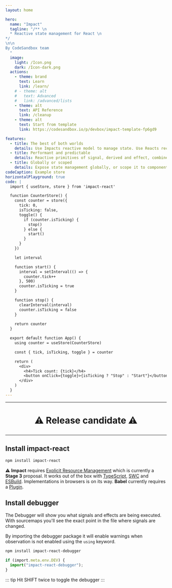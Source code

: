 ```yaml
---
layout: home

hero:
  name: "Impact"
  tagline: "/** \n
  * Reactive state management for React \n
*/
\n\n
By CodeSandbox team
  "
  image:
    light: /Icon.png
    dark: /Icon-dark.png
  actions:
    - theme: brand
      text: Learn
      link: /learn/
    # - theme: alt
    #   text: Advanced
    #   link: /advanced/lists
    - theme: alt
      text: API Reference
      link: /cleanup
    - theme: alt
      text: Start from template 
      link: https://codesandbox.io/p/devbox/impact-template-fp6gd9

features:
  - title: The best of both worlds
    details: Use Impacts reactive model to manage state. Use Reacts reconciliation model to manage UI.
  - title: Performant and predictable
    details: Reactive primitives of signal, derived and effect, combined with inferred observation in components.
  - title: Globally or scoped
    details: Expose state management globally, or scope it to component trees to take advantage of modern React data fetching patterns.
codeCaption: Example store
horizontalPlayground: true
code: |
  import { useStore, store } from 'impact-react'

  function CounterStore() {
    const counter = store({
      tick: 0,
      isTicking: false,
      toggle() {
        if (counter.isTicking) {
          stop()
        } else {
          start()
        }
      }
    })

    let interval

    function start() {
      interval = setInterval(() => {
        counter.tick++
      }, 500)
      counter.isTicking = true
    }

    function stop() {
      clearInterval(interval)
      counter.isTicking = false
    }
    
    return counter
  }

  export default function App() {
    using counter = useStore(CounterStore)

    const { tick, isTicking, toggle } = counter

    return (
      <div>
        <h4>Tick count: {tick}</h4>
        <button onClick={toggle}>{isTicking ? "Stop" : "Start"}</button>
      </div>
    )
  }
---
```


<HomeContent>

<hr/>

<h1 align="center">

:warning: Release candidate :warning:

</h1>

<hr/>

<ClientOnly>
  <Playground />
</ClientOnly>

## Install impact-react

```sh [npm]
npm install impact-react
```

:warning: **Impact** requires [Explicit Resource Management](https://github.com/tc39/proposal-explicit-resource-management) which is currently a **Stage 3** proposal. It works out of the box with [TypeScript](https://www.typescriptlang.org/), [SWC](https://swc.rs/) and [ESBuild](https://esbuild.github.io/). Implementations in browsers is on its way. **Babel** currently requires a [Plugin](https://babeljs.io/docs/babel-plugin-proposal-explicit-resource-management).

## Install debugger

The Debugger will show you what signals and effects are being executed. With sourcemaps you'll see the exact point in the file where signals are changed.

By importing the debugger package it will enable warnings when observation is not enabled using the `using` keyword.

```sh [npm]
npm install impact-react-debugger
```

```ts
if (import.meta.env.DEV) {
  import("impact-react-debugger");
}
```

::: tip
Hit SHIFT twice to toggle the debugger
:::

</HomeContent>
